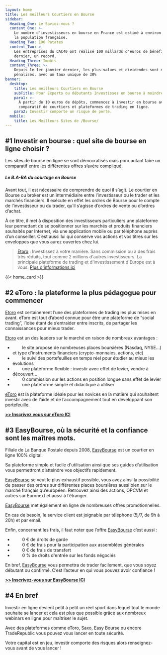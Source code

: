 ```yaml
---
layout: home
title: Les meilleurs Courtiers en Bourse
sidebar:
  Heading_One: Le Saviez-vous ?
  content_One: >-
    Le nombre d'investisseurs en bourse en France est estimé à environ 10 % de
    la population française.
  Heading_Two: 100 Patates
  content_Two: >-
    Les entreprises du CAC40 ont réalisé 100 millards d'euros de bénéfices l'an
    dernier, un record.
  Heading_Three: Impôts
  content_Three: >-
    Depuis le 1er janvier dernier, les plus-values et dividendes sont moins
    pénalisés, avec un taux unique de 30%
banner:
  desktop:
    title: Les meilleurs Courtiers en Bourse
    subTitle: Pour Experts ou débutants Investissez en bourse à moindre Frais !
    para1: >-
      À partir de 10 euros de dépôts, commencez à investir en bourse avec notre
      comparatif de courtiers et plateformes de trading en ligne.
    para2: Investir comporte un risque de perte.
  mobile:
    title: Les Meilleurs Sites de /Bourse/
---
```

## \#1 Investir en bourse : quel site de bourse en ligne choisir ?

Les sites de bourse en ligne se sont démocratisés mais pour autant faire un comparatif entre les différentes offres s’avère compliqué.

##### Le B.A-BA du courtage en Bourse

Avant tout, il est nécessaire de comprendre de quoi il s’agit. Le courtier en Bourse ou broker est un intermédiaire entre l’investisseur ou le trader et les marchés financiers. Il exécute en effet les ordres de Bourse pour le compte de l’investisseur ou du trader, qu’il s’agisse d’ordres de vente ou d’ordres d’achat.

À ce titre, il met à disposition des investisseurs particuliers une plateforme leur permettant de se positionner sur les marchés et produits financiers souhaités par Internet, via une application mobile ou par téléphone auprès d’un conseiller. C’est aussi lui qui conserve vos actions et vos titres sur les enveloppes que vous aurez ouvertes chez lui.

> [Etoro](http://c.bst-offer.com/aff_c?offer_id=776&amp;aff_id=1054&amp;source=&amp;aff_sub=&amp;aff_sub3=IndexText) : Investissez à votre manière. Sans commission ou à des frais très réduits, tout comme 2 millions d'autres investisseurs. La principale plateforme de trading et d'investissement d'Europe est à vous. [Plus d'informations ici](http://c.bst-offer.com/aff_c?offer_id=776&amp;aff_id=1054&amp;source=&amp;aff_sub=&amp;aff_sub3=IndexText)

{{< home_card >}}

## \#2 eToro : la plateforme la plus pédagogue pour commencer

[Etoro](http://c.bst-offer.com/aff_c?offer_id=776&amp;aff_id=1054&amp;source=&amp;aff_sub=&amp;aff_sub2=text) est certainement l’une des plateformes de trading les plus mises en avant. eToro est tout d’abord connue pour être une plateforme de “social trading”, l’idée étant de s’entraider entre inscrits, de partager les connaissances pour mieux trader.

[Etoro](http://c.bst-offer.com/aff_c?offer_id=776&amp;aff_id=1054&amp;source=&amp;aff_sub=&amp;aff_sub2=text) est un des leaders sur le marché en raison de nombreux avantages :

* &nbsp;&nbsp;&nbsp;**&nbsp;**&nbsp;&nbsp;&nbsp; le site propose de nombreuses places boursières (Nasdaq, NYSE…) et type d’instruments financiers (crypto-monnaies, actions, etc)
* &nbsp;&nbsp;&nbsp;**&nbsp;**&nbsp;&nbsp;&nbsp; le suivi des portefeuilles en temps réel pour étudier au mieux les évolutions
* &nbsp;&nbsp;&nbsp;**&nbsp;**&nbsp;&nbsp;&nbsp; une plateforme flexible : investir avec effet de levier, vendre à découvert…
* &nbsp;&nbsp;&nbsp;**&nbsp;**&nbsp;&nbsp;&nbsp; 0 commission sur les actions en position longue sans effet de levier
* &nbsp;&nbsp;&nbsp;**&nbsp;**&nbsp;&nbsp;&nbsp; une plateforme simple et didactique à utiliser

[eToro](http://c.bst-offer.com/aff_c?offer_id=776&amp;aff_id=1054&amp;source=&amp;aff_sub=&amp;aff_sub2=text) est la plateforme idéale pour les novices en la matière qui souhaitent investir avec de l’aide et de l’accompagnement tout en développant son portefeuille.

**[&gt;&gt; Inscrivez vous sur eToro ICI](http://c.bst-offer.com/aff_c?offer_id=776&amp;aff_id=1054&amp;source=&amp;aff_sub=&amp;aff_sub2=text)**

## \#3 EasyBourse, où la sécurité et la confiance sont les maîtres mots.

Filiale de La Banque Postale depuis 2008, [EasyBourse](http://www.filaduto.com/aff_c?offer_id=792&amp;aff_id=1054&amp;source=&amp;aff_sub=&amp;aff_sub2=text) est un courtier en ligne 100% digital.

Sa plateforme simple et facile d'utilisation ainsi que ses guides d’utilisation vous permettront d’atteindre vos objectifs rapidement.

[EasyBourse](http://www.filaduto.com/aff_c?offer_id=792&amp;aff_id=1054&amp;source=&amp;aff_sub=&amp;aff_sub2=text) se veut le plus exhaustif possible, vous avez ainsi la possibilité de passer des ordres sur différentes places boursières aussi bien sur le marché français qu’européen. Retrouvez ainsi des actions, OPCVM et autres sur Euronext et aussi à l’étranger.

[EasyBourse](http://www.filaduto.com/aff_c?offer_id=792&amp;aff_id=1054&amp;source=&amp;aff_sub=&amp;aff_sub2=text) met également en ligne de nombreuses offres promotionnelles.

En cas de besoin, le service client est joignable par téléphone (5j/7, de 9h à 20h) et par email.

Enfin, concernant les frais, il faut noter que l’offre [EasyBourse](http://www.filaduto.com/aff_c?offer_id=792&amp;aff_id=1054&amp;source=&amp;aff_sub=&amp;aff_sub2=text) c’est aussi :

* &nbsp;&nbsp;&nbsp;**&nbsp;**&nbsp;&nbsp;&nbsp; 0 € de droits de garde
* &nbsp;&nbsp;&nbsp;**&nbsp;**&nbsp;&nbsp;&nbsp; 0 € de frais pour la participation aux assemblées générales
* &nbsp;&nbsp;&nbsp;**&nbsp;**&nbsp;&nbsp;&nbsp; 0 € de frais de transfert
* &nbsp;&nbsp;&nbsp;**&nbsp;**&nbsp;&nbsp;&nbsp; 0 % de droits d'entrée sur les fonds négociés

En bref, [EasyBourse](http://www.filaduto.com/aff_c?offer_id=792&amp;aff_id=1054&amp;source=&amp;aff_sub=&amp;aff_sub2=text) vous permettra de trader facilement, que vous soyez débutant ou confirmé. C’est l’acteur en qui vous pouvez avoir confiance !

**[&gt;&gt; Inscrivez-vous sur EasyBourse ICI](http://www.filaduto.com/aff_c?offer_id=792&amp;aff_id=1054&amp;source=&amp;aff_sub=&amp;aff_sub2=text)**

## \#4 En bref

Investir en ligne devient petit à petit un réel sport dans lequel tout le monde souhaite se lancer et cela est plus que possible grâce aux nombreux webinars en ligne pour maîtriser le sujet.

Avec des plateformes comme eToro, Saxo, Easy Bourse ou encore TradeRepublic vous pouvez vous lancer en toute sécurité.

Votre capital est en jeu, investir comporte des risques alors renseignez-vous avant de vous lancer !